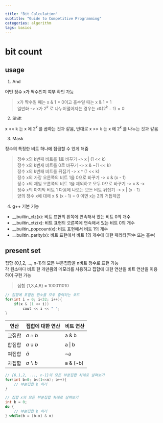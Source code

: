 ```yaml
---

title: "Bit Calculation"
subtitle: "Guide to Competitive Programming"
categories: algorithm
tags: basics
---
```


# bit count  
## usage  
1. And  

어떤 정수 x가 짝수인지 여부 확인 가능  
> x가 짝수일 때는 x & 1 = 0이고 홀수일 때는 x & 1 = 1  
> 일반화 -> x가 $2^k$ 로 나누어떨어지는 경우는 $x \& (2^k - 1) = 0$  
 
2. Shift  

x << k 는 x 에 $2^k$ 를 곱하는 것과 같음, 반대로 x >> k 는 x 에 $2^k$ 를 나누는 것과 같음  

3. Mask  

정수의 특정한 비트 하나에 접급할 수 있게 해줌  

> 정수 x의 k번째 비트를 1로 바꾸기 -> x | (1 << k)  
> 정수 x의 k번재 비트를 0로 바꾸기 -> x & ~(1 << k)  
> 정수 x의 k번째 비트를 뒤집기 -> x ^ (1 << k)  
> 정수 x의 가장 오른쪽의 비트 1을 0으로 바꾸기 -> x & (x - 1)  
> 정수 x의 제일 오른쪽의 비트 1을 제외하고 모두 0으로 바꾸기 -> x & -x  
> 정수 x의 마지막 비트 1 다음에 나오는 모든 비트 뒤집기 -> x | (x - 1)  
> 양의 정수 x에 대해 x & (x - 1) = 0 이면 x는 2의 거듭제곱  

4. g++ 기본 기능  

* __builtin_clz(x): 비트 표현의 왼쪽에 연속해서 있는 비트 0의 개수  
* __builtin_ctz(x): 비트 표현의 오른쪽에 연속해서 있는 비트 0의 개수  
* __builtin_popcount(x): 비트 표현에서 비트 1의 개수  
* __builtin_parity(x): 비트 표현에서 비트 1의 개수에 대한 패리티(짝수 또는 홀수)  

## present set  
집합 {0,1,2, ..., n-1}의 모든 부분집합을 n비트 정수로 표현 가능  
각 원소마다 비트 한 개만큼의 메모리를 사용하고 집합에 대한 연산을 비트 연산을 이용하여 구현 가능  
> 집합 {1,3,4,8} = 100011010  

```c++
// 집합에 포함된 원소를 모두 출력하는 코드
for(int i = 0; i<32; i++){
    if(x & (1 << i))
        cout << i << " ";
}
```

| 연산 | 집합에 대한 연산 | 비트 연산 |
|--|--|--|
| 교집합 | $a \cap b$ | a & b|
| 합집합 | $a \cup b$ | a \| b|
| 여집합 | $\bar{a}$ | ~a |
| 차집합 | $a \smallsetminus b$ | a & (~b) |

```c++
// {0,1,2, ..., n-1}의 모든 부분집합 차례로 살펴보기
for(int b=0; b<(1<<n); b++){
    // 부분집합 b 처리
}
```

```c++
// 집합 x의 모든 부분집합 차례로 살펴보기
int b = 0;
do {
    // 부분집합 b 처리
} while(b = (b-x) & x)
```  
